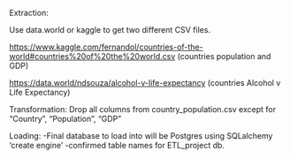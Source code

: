 

Extraction:

Use data.world or kaggle to get two different CSV files.

https://www.kaggle.com/fernandol/countries-of-the-world#countries%20of%20the%20world.csv 
(countries population and GDP)

https://data.world/ndsouza/alcohol-v-life-expectancy (countries Alcohol v Life Expectancy)


Transformation:
Drop all columns from country_population.csv except for “Country”, “Population”, “GDP”



Loading:
-Final database to load into will be Postgres using SQLalchemy ‘create engine’
-confirmed table names for ETL_project db.

